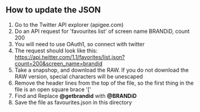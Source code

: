  ## How to update the JSON

1. Go to the Twitter API explorer (apigee.com)
1. Do an API request for 'favourites list' of screen name BRANDiD, count 200
1. You will need to use OAuth1, so connect with twitter
1. The request should look like this: https://api.twitter.com/1.1/favorites/list.json?count=200&screen_name=brandid
1. Take a snapshop, and download the RAW. If you do not download the RAW version, special characters will be unescaped
1. Remove the header lines from the top of the file, so the first thing in the file is an open square brace '['
1. Find and Replace **@getbrandid** with **@BRANDiD**
1. Save the file as favourites.json in this directory